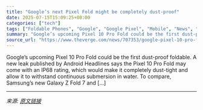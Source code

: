 ```yaml
---
title: "Google’s next Pixel Fold might be completely dust-proof"
date: 2025-07-15T15:09:25+08:00
categories: ["tech"]
tags: ["Foldable Phones", "Google", "Google Pixel", "Mobile", "News", "Tech"]
summary: "Google’s upcoming Pixel 10 Pro Fold could be the first dust-proof foldable. A new leak published by Android Headlines says the Pixel 10 Pro Fold may come with an IP68 rating, which would make it compl"
source_url: "https://www.theverge.com/news/707353/google-pixel-10-pro-fold-10-water-dust-resistance-rumor"
---
```


Google’s upcoming Pixel 10 Pro Fold could be the first dust-proof foldable. A new leak published by Android Headlines says the Pixel 10 Pro Fold may come with an IP68 rating, which would make it completely dust-tight and allow it to withstand continuous submersion in water. To compare, Samsung’s new Galaxy Z Fold 7 and [&#8230;]

---

*来源: [原文链接](https://www.theverge.com/news/707353/google-pixel-10-pro-fold-10-water-dust-resistance-rumor)*
